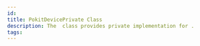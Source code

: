 ```yaml
---
id: 
title: PokitDevicePrivate Class
description: The  class provides private implementation for .
tags:
---
```

